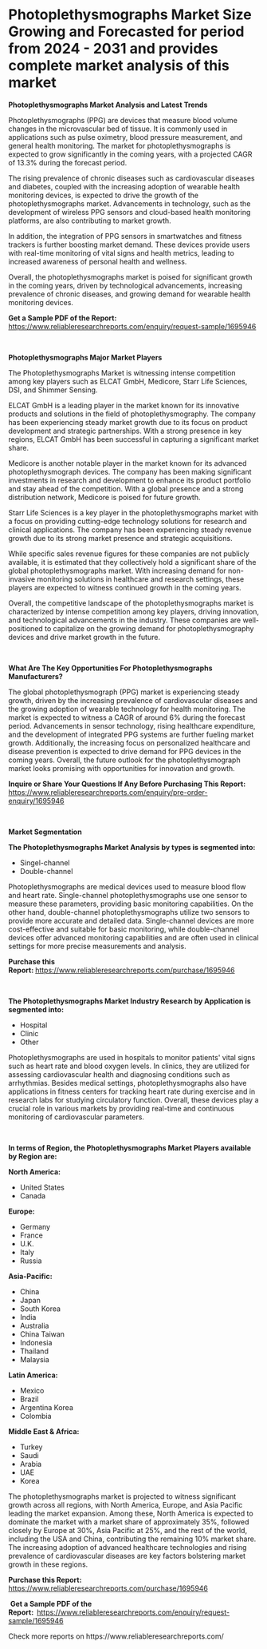 <p><h1>Photoplethysmographs Market Size Growing and Forecasted for period from 2024 - 2031 and provides complete market analysis of this market</h1></p><p><strong>Photoplethysmographs Market Analysis and Latest Trends</strong></p>
<p><p>Photoplethysmographs (PPG) are devices that measure blood volume changes in the microvascular bed of tissue. It is commonly used in applications such as pulse oximetry, blood pressure measurement, and general health monitoring. The market for photoplethysmographs is expected to grow significantly in the coming years, with a projected CAGR of 13.3% during the forecast period.</p><p>The rising prevalence of chronic diseases such as cardiovascular diseases and diabetes, coupled with the increasing adoption of wearable health monitoring devices, is expected to drive the growth of the photoplethysmographs market. Advancements in technology, such as the development of wireless PPG sensors and cloud-based health monitoring platforms, are also contributing to market growth.</p><p>In addition, the integration of PPG sensors in smartwatches and fitness trackers is further boosting market demand. These devices provide users with real-time monitoring of vital signs and health metrics, leading to increased awareness of personal health and wellness.</p><p>Overall, the photoplethysmographs market is poised for significant growth in the coming years, driven by technological advancements, increasing prevalence of chronic diseases, and growing demand for wearable health monitoring devices.</p></p>
<p><strong>Get a Sample PDF of the Report:&nbsp;</strong> <a href="https://www.reliableresearchreports.com/enquiry/request-sample/1695946">https://www.reliableresearchreports.com/enquiry/request-sample/1695946</a></p>
<p>&nbsp;</p>
<p><strong>Photoplethysmographs Major Market Players</strong></p>
<p><p>The Photoplethysmographs Market is witnessing intense competition among key players such as ELCAT GmbH, Medicore, Starr Life Sciences, DSI, and Shimmer Sensing. </p><p>ELCAT GmbH is a leading player in the market known for its innovative products and solutions in the field of photoplethysmography. The company has been experiencing steady market growth due to its focus on product development and strategic partnerships. With a strong presence in key regions, ELCAT GmbH has been successful in capturing a significant market share.</p><p>Medicore is another notable player in the market known for its advanced photoplethysmograph devices. The company has been making significant investments in research and development to enhance its product portfolio and stay ahead of the competition. With a global presence and a strong distribution network, Medicore is poised for future growth.</p><p>Starr Life Sciences is a key player in the photoplethysmographs market with a focus on providing cutting-edge technology solutions for research and clinical applications. The company has been experiencing steady revenue growth due to its strong market presence and strategic acquisitions.</p><p>While specific sales revenue figures for these companies are not publicly available, it is estimated that they collectively hold a significant share of the global photoplethysmographs market. With increasing demand for non-invasive monitoring solutions in healthcare and research settings, these players are expected to witness continued growth in the coming years.</p><p>Overall, the competitive landscape of the photoplethysmographs market is characterized by intense competition among key players, driving innovation, and technological advancements in the industry. These companies are well-positioned to capitalize on the growing demand for photoplethysmography devices and drive market growth in the future.</p></p>
<p>&nbsp;</p>
<p><strong>What Are The Key Opportunities For Photoplethysmographs Manufacturers?</strong></p>
<p><p>The global photoplethysmograph (PPG) market is experiencing steady growth, driven by the increasing prevalence of cardiovascular diseases and the growing adoption of wearable technology for health monitoring. The market is expected to witness a CAGR of around 6% during the forecast period. Advancements in sensor technology, rising healthcare expenditure, and the development of integrated PPG systems are further fueling market growth. Additionally, the increasing focus on personalized healthcare and disease prevention is expected to drive demand for PPG devices in the coming years. Overall, the future outlook for the photoplethysmograph market looks promising with opportunities for innovation and growth.</p></p>
<p><strong>Inquire or Share Your Questions If Any Before Purchasing This Report:</strong> <a href="https://www.reliableresearchreports.com/enquiry/pre-order-enquiry/1695946">https://www.reliableresearchreports.com/enquiry/pre-order-enquiry/1695946</a></p>
<p>&nbsp;</p>
<p><strong>Market Segmentation</strong></p>
<p><strong>The Photoplethysmographs Market Analysis by types is segmented into:</strong></p>
<p><ul><li>Singel-channel</li><li>Double-channel</li></ul></p>
<p><p>Photoplethysmographs are medical devices used to measure blood flow and heart rate. Single-channel photoplethysmographs use one sensor to measure these parameters, providing basic monitoring capabilities. On the other hand, double-channel photoplethysmographs utilize two sensors to provide more accurate and detailed data. Single-channel devices are more cost-effective and suitable for basic monitoring, while double-channel devices offer advanced monitoring capabilities and are often used in clinical settings for more precise measurements and analysis.</p></p>
<p><strong>Purchase this Report:&nbsp;</strong><a href="https://www.reliableresearchreports.com/purchase/1695946">https://www.reliableresearchreports.com/purchase/1695946</a></p>
<p>&nbsp;</p>
<p><strong>The Photoplethysmographs Market Industry Research by Application is segmented into:</strong></p>
<p><ul><li>Hospital</li><li>Clinic</li><li>Other</li></ul></p>
<p><p>Photoplethysmographs are used in hospitals to monitor patients' vital signs such as heart rate and blood oxygen levels. In clinics, they are utilized for assessing cardiovascular health and diagnosing conditions such as arrhythmias. Besides medical settings, photoplethysmographs also have applications in fitness centers for tracking heart rate during exercise and in research labs for studying circulatory function. Overall, these devices play a crucial role in various markets by providing real-time and continuous monitoring of cardiovascular parameters.</p></p>
<p>&nbsp;</p>
<p><strong>In terms of Region, the Photoplethysmographs Market Players available by Region are:</strong></p>
<p>
    <p> <strong> North America: </strong>
        <ul>
            <li>United States</li>
            <li>Canada</li>
        </ul>
        </p> 
    <p> <strong> Europe: </strong>
        <ul>
            <li>Germany</li>
            <li>France</li>
            <li>U.K.</li>
            <li>Italy</li>
            <li>Russia</li>
        </ul>
        </p> 
    <p> <strong> Asia-Pacific: </strong>
        <ul>
            <li>China</li>
            <li>Japan</li>
            <li>South Korea</li>
            <li>India</li>
            <li>Australia</li>
            <li>China Taiwan</li>
            <li>Indonesia</li>
            <li>Thailand</li>
            <li>Malaysia</li>
        </ul>
        </p> 
    <p> <strong> Latin America: </strong>
        <ul>
            <li>Mexico</li>
            <li>Brazil</li>
            <li>Argentina Korea</li>
            <li>Colombia</li>
        </ul>
        </p> 
    <p> <strong> Middle East & Africa: </strong>
        <ul>
            <li>Turkey</li>
            <li>Saudi</li>
            <li>Arabia</li>
            <li>UAE</li>
            <li>Korea</li>
        </ul>
    </p>
    </p>
<p><p>The photoplethysmographs market is projected to witness significant growth across all regions, with North America, Europe, and Asia Pacific leading the market expansion. Among these, North America is expected to dominate the market with a market share of approximately 35%, followed closely by Europe at 30%, Asia Pacific at 25%, and the rest of the world, including the USA and China, contributing the remaining 10% market share. The increasing adoption of advanced healthcare technologies and rising prevalence of cardiovascular diseases are key factors bolstering market growth in these regions.</p></p>
<p><strong>Purchase this Report: </strong><a href="https://www.reliableresearchreports.com/purchase/1695946">https://www.reliableresearchreports.com/purchase/1695946</a></p>
<p>&nbsp;<strong>Get a Sample PDF of the Report:&nbsp;&nbsp;</strong><a href="https://www.reliableresearchreports.com/enquiry/request-sample/1695946">https://www.reliableresearchreports.com/enquiry/request-sample/1695946</a></p>
<p><strong></strong></p>
<p>Check more reports on https://www.reliableresearchreports.com/</p>